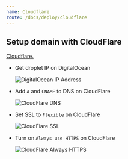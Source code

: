 ```yaml
---
name: Cloudflare
route: /docs/deploy/cloudflare
---
```


## Setup domain with CloudFlare

[Cloudflare.](https://cloudflare.com)

- Get droplet IP on DigitalOcean

  ![DigitalOcean IP Address](https://github.com/cezerin2/cezerin2/raw/master/docs/images/cezerin-digitalocean.png)

- Add `A` and `CNAME` to DNS on CloudFlare

  ![CloudFlare DNS](https://github.com/cezerin2/cezerin2/raw/master/docs/images/cezerin-cloudflare.png)

- Set SSL to `Flexible` on CloudFlare

  ![CloudFlare SSL](https://github.com/cezerin2/cezerin2/raw/master/docs/images/cf-ssl.png)

- Turn on `Always use HTTPS` on CloudFlare

  ![CloudFlare Always HTTPS](https://github.com/cezerin2/cezerin2/raw/master/docs/images/cf-alway-https.png)
